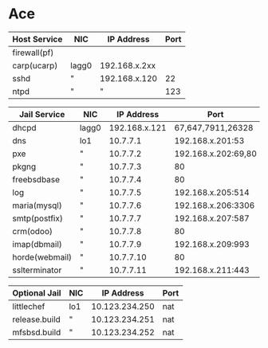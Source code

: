# Ace

Host Service  | NIC   | IP Address      | Port
--------------|-------|-----------------|-----
firewall(pf)  |       |                 |
carp(ucarp)   | lagg0 | 192.168.x.2xx   |
sshd          | "     | 192.168.x.120   | 22
ntpd          | "     | "               | 123

Jail Service  | NIC   | IP Address      | Port
--------------|-------|-----------------|-----
dhcpd         | lagg0 | 192.168.x.121   | 67,647,7911,26328
dns           | lo1   | 10.7.7.1        | 192.168.x.201:53
pxe           | "     | 10.7.7.2        | 192.168.x.202:69,80
pkgng         | "     | 10.7.7.3        | 80
freebsdbase   | "     | 10.7.7.4        | 80
log           | "     | 10.7.7.5        | 192.168.x.205:514
maria(mysql)  | "     | 10.7.7.6        | 192.168.x.206:3306
smtp(postfix) | "     | 10.7.7.7        | 192.168.x.207:587
crm(odoo)     | "     | 10.7.7.8        | 80
imap(dbmail)  | "     | 10.7.7.9        | 192.168.x.209:993
horde(webmail)| "     | 10.7.7.10       | 80
sslterminator | "     | 10.7.7.11       | 192.168.x.211:443

Optional Jail | NIC   | IP Address      | Port
--------------|-------|-----------------|-----
littlechef    | lo1   | 10.123.234.250  | nat
release.build | "     | 10.123.234.251  | nat
mfsbsd.build  | "     | 10.123.234.252  | nat

